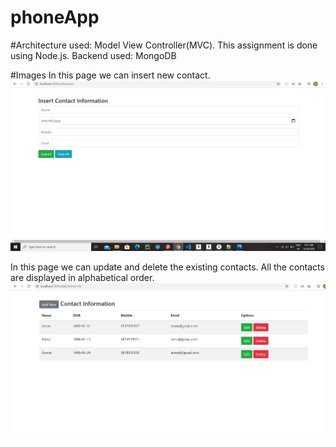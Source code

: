 # phoneApp

#Architecture used: Model View Controller(MVC).
This assignment is done using Node.js.
Backend used: MongoDB

#Images
In this page we can insert new contact.
![](images/addcontact.png)

In this page we can update and delete the existing contacts. All the contacts are displayed in alphabetical order.
![](images/view.png)
